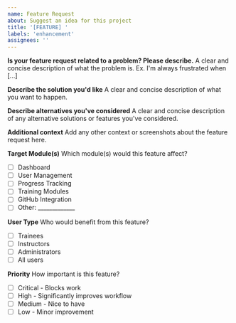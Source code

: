 ```yaml
---
name: Feature Request
about: Suggest an idea for this project
title: '[FEATURE] '
labels: 'enhancement'
assignees: ''
---
```


**Is your feature request related to a problem? Please describe.**
A clear and concise description of what the problem is. Ex. I'm always frustrated when [...]

**Describe the solution you'd like**
A clear and concise description of what you want to happen.

**Describe alternatives you've considered**
A clear and concise description of any alternative solutions or features you've considered.

**Additional context**
Add any other context or screenshots about the feature request here.

**Target Module(s)**
Which module(s) would this feature affect?
- [ ] Dashboard
- [ ] User Management
- [ ] Progress Tracking
- [ ] Training Modules
- [ ] GitHub Integration
- [ ] Other: _____________

**User Type**
Who would benefit from this feature?
- [ ] Trainees
- [ ] Instructors
- [ ] Administrators
- [ ] All users

**Priority**
How important is this feature?
- [ ] Critical - Blocks work
- [ ] High - Significantly improves workflow
- [ ] Medium - Nice to have
- [ ] Low - Minor improvement